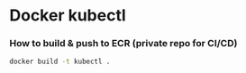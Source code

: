 # Docker kubectl

### How to build & push to ECR (private repo for CI/CD)

```bash
docker build -t kubectl .
```
